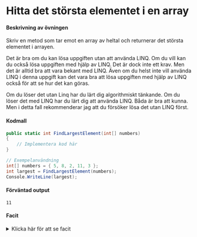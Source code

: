 # Hitta det största elementet i en array

#### Beskrivning av övningen

Skriv en metod som tar emot en array av heltal och returnerar det största elementet i arrayen.

Det är bra om du kan lösa uppgiften utan att använda LINQ. Om du vill kan du också lösa uppgiften med hjälp av LINQ. Det är dock inte ett krav. Men det är alltid bra att vara bekant med LINQ. Även om du helst inte vill använda LINQ i denna uppgift kan det vara bra att lösa uppgiften med hjälp av LINQ också för att se hur det kan göras.

Om du löser det utan Linq har du lärt dig algorithmiskt tänkande. Om du löser det med LINQ har du lärt dig att använda LINQ. Båda är bra att kunna. Men i detta fall rekommenderar jag att du försöker lösa det utan LINQ först.

#### Kodmall

```csharp
public static int FindLargestElement(int[] numbers)
{
    // Implementera kod här
}

// Exempelanvändning
int[] numbers = { 5, 8, 2, 11, 3 };
int largest = FindLargestElement(numbers);
Console.WriteLine(largest);
```

#### Förväntad output

```
11
```

#### Facit

<details><summary>Klicka här för att se facit</summary>

```csharp
public static int FindLargestElement(int[] numbers)
{
    int largest = numbers[0];
    for (int i = 1; i < numbers.Length; i++)
    {
        if (numbers[i] > largest)
        {
            largest = numbers[i];
        }
    }
    return largest;
}
```

OBS! Detta kan också lösas med hjälp av LINQ:

```csharp
public static int FindLargestElement(int[] numbers)
{
    return numbers.Max();
}
```

Men det är bra att kunna lösa det utan LINQ också, mest för att förstå tanken bakom algoritmer.

</details>
